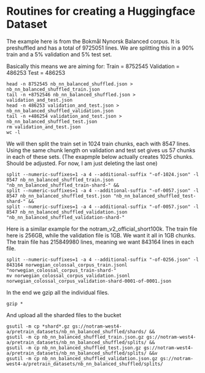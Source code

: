 # Routines for creating a Huggingface Dataset

The example here is from the Bokmål Nynorsk Balanced corpus. It is preshuffled and has a total of 9725051 lines. We are splitting this in a 90% train and a 5% validation and 5% test set.

Basically this means we are aiming for:
Train = 8752545
Validation = 486253
Test = 486253

```
head -n 8752545 nb_nn_balanced_shuffled.json > nb_nn_balanced_shuffled_train.json
tail -n +8752546 nb_nn_balanced_shuffled.json > validation_and_test.json
head -n 486253 validation_and_test.json > nb_nn_balanced_shuffled_validation.json
tail -n +486254 validation_and_test.json > nb_nn_balanced_shuffled_test.json
rm validation_and_test.json
wc -l
```

We will then split the train set in 1024 train chunks, each with 8547 lines. Using the same chunk length on validation and test set gives us 57 chunks in each of these sets. (The exapmple below actually creates 1025 chunks. Should be adjusted. For now, I am just deleting the last one)

```
split --numeric-suffixes=1 -a 4 --additional-suffix "-of-1024.json" -l 8547 nb_nn_balanced_shuffled_train.json "nb_nn_balanced_shuffled_train-shard-" &&
split --numeric-suffixes=1 -a 4 --additional-suffix "-of-0057.json" -l 8547 nb_nn_balanced_shuffled_test.json "nb_nn_balanced_shuffled_test-shard-" &&
split --numeric-suffixes=1 -a 4 --additional-suffix "-of-0057.json" -l 8547 nb_nn_balanced_shuffled_validation.json "nb_nn_balanced_shuffled_validation-shard-"
```

Here is a similar example for the notram_v2_official_short100k. The train file here is 256GB, while the validation file is 1GB. We want it all in 1GB chunks. The train file has 215849980 lines, meaning we want 843164 lines in each file.

```
split --numeric-suffixes=1 -a 4 --additional-suffix "-of-0256.json" -l 843164 norwegian_colossal_corpus_train.jsonl "norwegian_colossal_corpus_train-shard-"
mv norwegian_colossal_corpus_validation.jsonl norwegian_colossal_corpus_validation-shard-0001-of-0001.json
```


In the end we gzip all the individual files.

```
gzip *
```

And upload all the sharded files to the bucket

```
gsutil -m cp *shard*.gz gs://notram-west4-a/pretrain_datasets/nb_nn_balanced_shuffled/shards/ &&
gsutil -m cp nb_nn_balanced_shuffled_train.json.gz gs://notram-west4-a/pretrain_datasets/nb_nn_balanced_shuffled/splits/ &&
gsutil -m cp nb_nn_balanced_shuffled_test.json.gz gs://notram-west4-a/pretrain_datasets/nb_nn_balanced_shuffled/splits/ &&v
gsutil -m cp nb_nn_balanced_shuffled_validation.json.gz gs://notram-west4-a/pretrain_datasets/nb_nn_balanced_shuffled/splits/

```
